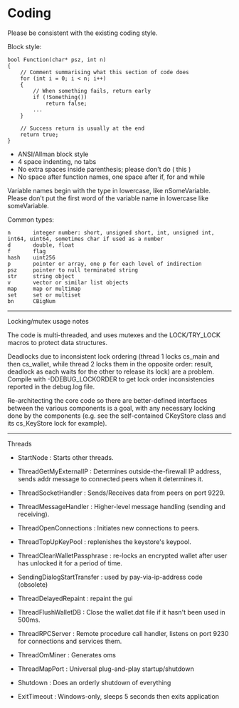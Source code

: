 Coding
====================

Please be consistent with the existing coding style.

Block style:

	bool Function(char* psz, int n)
	{
	    // Comment summarising what this section of code does
	    for (int i = 0; i < n; i++)
	    {
	        // When something fails, return early
	        if (!Something())
	            return false;
	        ...
	    }
	
	    // Success return is usually at the end
	    return true;
	}

- ANSI/Allman block style
- 4 space indenting, no tabs
- No extra spaces inside parenthesis; please don't do ( this )
- No space after function names, one space after if, for and while

Variable names begin with the type in lowercase, like nSomeVariable.
Please don't put the first word of the variable name in lowercase like
someVariable.

Common types:

	n       integer number: short, unsigned short, int, unsigned int, int64, uint64, sometimes char if used as a number
	d       double, float
	f       flag
	hash    uint256
	p       pointer or array, one p for each level of indirection
	psz     pointer to null terminated string
	str     string object
	v       vector or similar list objects
	map     map or multimap
	set     set or multiset
	bn      CBigNum

-------------------------
Locking/mutex usage notes

The code is multi-threaded, and uses mutexes and the
LOCK/TRY_LOCK macros to protect data structures.

Deadlocks due to inconsistent lock ordering (thread 1 locks cs_main
and then cs_wallet, while thread 2 locks them in the opposite order:
result, deadlock as each waits for the other to release its lock) are
a problem. Compile with -DDEBUG_LOCKORDER to get lock order
inconsistencies reported in the debug.log file.

Re-architecting the core code so there are better-defined interfaces
between the various components is a goal, with any necessary locking
done by the components (e.g. see the self-contained CKeyStore class
and its cs_KeyStore lock for example).

-------
Threads

- StartNode : Starts other threads.

- ThreadGetMyExternalIP : Determines outside-the-firewall IP address, sends addr message to connected peers when it determines it. 

- ThreadSocketHandler : Sends/Receives data from peers on port 9229.
 
- ThreadMessageHandler : Higher-level message handling (sending and receiving).
 
- ThreadOpenConnections : Initiates new connections to peers.

- ThreadTopUpKeyPool : replenishes the keystore's keypool.
 
- ThreadCleanWalletPassphrase : re-locks an encrypted wallet after user has unlocked it for a period of time. 
 
- SendingDialogStartTransfer : used by pay-via-ip-address code (obsolete)
 
- ThreadDelayedRepaint : repaint the gui 

- ThreadFlushWalletDB : Close the wallet.dat file if it hasn't been used in 500ms.
 
- ThreadRPCServer : Remote procedure call handler, listens on port 9230 for connections and services them.
 
- ThreadOmMiner : Generates oms
  
- ThreadMapPort : Universal plug-and-play startup/shutdown
 
- Shutdown : Does an orderly shutdown of everything
 
- ExitTimeout : Windows-only, sleeps 5 seconds then exits application
